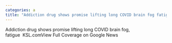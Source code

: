 ```yaml
---
categories: a
title: "Addiction drug shows promise lifting long COVID brain fog fatigue  KSLcom"
---
```

Addiction drug shows promise lifting long COVID brain fog, fatigue&nbsp;&nbsp;KSL.comView Full Coverage on Google News